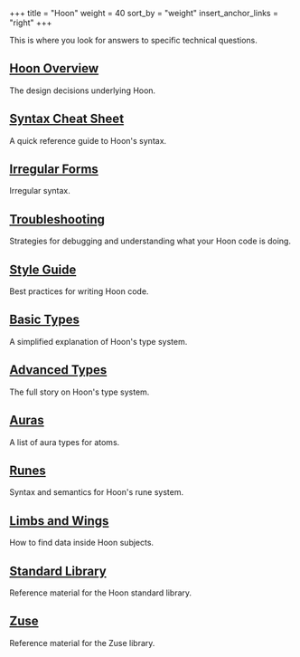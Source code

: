 +++
title = "Hoon"
weight = 40
sort_by = "weight"
insert_anchor_links = "right"
+++

This is where you look for answers to specific technical questions.

## [Hoon Overview](/language/hoon/overview)

The design decisions underlying Hoon.

## [Syntax Cheat Sheet](/language/hoon/reference/cheat-sheet)

A quick reference guide to Hoon's syntax.

## [Irregular Forms](/language/hoon/reference/irregular)

Irregular syntax.

## [Troubleshooting](/language/hoon/language/hoon-errors)

Strategies for debugging and understanding what your Hoon code is doing.

## [Style Guide](/language/hoon/guides/style)

Best practices for writing Hoon code.

## [Basic Types](/language/hoon/reference/basic)

A simplified explanation of Hoon's type system.

## [Advanced Types](/language/hoon/reference/advanced)

The full story on Hoon's type system.

## [Auras](/language/hoon/reference/auras)

A list of aura types for atoms.

## [Runes](/language/hoon/reference/rune/)

Syntax and semantics for Hoon's rune system.

## [Limbs and Wings](/language/hoon/reference/limbs/)

How to find data inside Hoon subjects.

## [Standard Library](/language/hoon/reference/stdlib/)

Reference material for the Hoon standard library.

## [Zuse](/language/hoon/reference/zuse/)

Reference material for the Zuse library.
